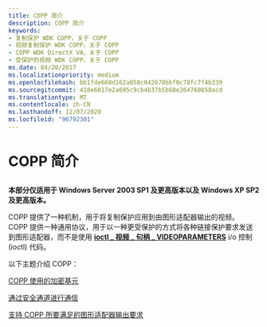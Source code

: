 ```yaml
---
title: COPP 简介
description: COPP 简介
keywords:
- 复制保护 WDK COPP，关于 COPP
- 视频复制保护 WDK COPP，关于 COPP
- COPP WDK DirectX VA，关于 COPP
- 受保护的视频 WDK COPP，关于 COPP
ms.date: 04/20/2017
ms.localizationpriority: medium
ms.openlocfilehash: bb1fde668d162a058c042678bbf0c78fc7f4b339
ms.sourcegitcommit: 418e6617e2a695c9cb4b37b5b60e264760858acd
ms.translationtype: MT
ms.contentlocale: zh-CN
ms.lasthandoff: 12/07/2020
ms.locfileid: "96792301"
---
```

# <a name="introduction-to-copp"></a>COPP 简介


## <span id="ddk_introduction_to_the_certified_output_protection_protocol_gg"></span><span id="DDK_INTRODUCTION_TO_THE_CERTIFIED_OUTPUT_PROTECTION_PROTOCOL_GG"></span>


**本部分仅适用于 Windows Server 2003 SP1 及更高版本以及 Windows XP SP2 及更高版本。**

COPP 提供了一种机制，用于将复制保护应用到由图形适配器输出的视频。 COPP 提供一种通用协议，用于以一种更受保护的方式将各种链接保护要求发送到图形适配器，而不是使用 [**ioctl \_ 视频 \_ 句柄 \_ VIDEOPARAMETERS**](/windows-hardware/drivers/ddi/ntddvdeo/ni-ntddvdeo-ioctl_video_handle_videoparameters) i/o 控制 (ioctl) 代码。

以下主题介绍 COPP：

[COPP 使用的加密基元](cryptographic-primitives-used-by-copp.md)

[通过安全通道进行通信](communicating-through-a-secure-channel.md)

[支持 COPP 所要满足的图形适配器输出要求](graphics-adapter-output-requirements-to-support-copp.md)

 

